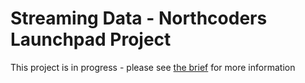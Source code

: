 # Streaming Data - Northcoders Launchpad Project

This project is in progress - please see [the brief](streaming_data.md) for more information 